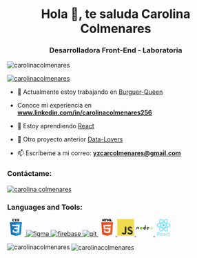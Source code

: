 <h1 align="center">Hola 👋, te saluda Carolina Colmenares</h1>
<h3 align="center">Desarrolladora Front-End - Laboratoria</h3>

<p align="left"> <img src="https://komarev.com/ghpvc/?username=carolinacolmenares&label=Profile%20views&color=0e75b6&style=flat" alt="carolinacolmenares" /> </p>

<p align="left"> <a href="https://github.com/ryo-ma/github-profile-trophy"><img src="https://github-profile-trophy.vercel.app/?username=carolinacolmenares" alt="carolinacolmenares" /></a> </p>

- 🔭 Actualmente estoy trabajando en [Burguer-Queen](https://github.com/CarolinaColmenares/SCL020-burger-queen)

- Conoce mi experiencia en **www.linkedin.com/in/carolinacolmenares256**

- 🌱 Estoy aprendiendo [React](https://github.com/CarolinaColmenares/SCL020-burger-queen)

- 🤝 Otro proyecto anterior [Data-Lovers](https://github.com/CarolinaColmenares/Data-Lovers)

- 📫 Escríbeme a mi correo: **yzcarcolmenares@gmail.com**

<h3 align="left">Contáctame:</h3>
<p align="left">
<a href="https://linkedin.com/in/carolina colmenares" target="blank"><img align="center" src="https://raw.githubusercontent.com/rahuldkjain/github-profile-readme-generator/master/src/images/icons/Social/linked-in-alt.svg" alt="carolina colmenares" height="30" width="40" /></a>
</p>

<h3 align="left">Languages and Tools:</h3>
<p align="left"> <a href="https://www.w3schools.com/css/" target="_blank" rel="noreferrer"> <img src="https://raw.githubusercontent.com/devicons/devicon/master/icons/css3/css3-original-wordmark.svg" alt="css3" width="40" height="40"/> </a> <a href="https://www.figma.com/" target="_blank" rel="noreferrer"> <img src="https://www.vectorlogo.zone/logos/figma/figma-icon.svg" alt="figma" width="40" height="40"/> </a> <a href="https://firebase.google.com/" target="_blank" rel="noreferrer"> <img src="https://www.vectorlogo.zone/logos/firebase/firebase-icon.svg" alt="firebase" width="40" height="40"/> </a> <a href="https://git-scm.com/" target="_blank" rel="noreferrer"> <img src="https://www.vectorlogo.zone/logos/git-scm/git-scm-icon.svg" alt="git" width="40" height="40"/> </a> <a href="https://www.w3.org/html/" target="_blank" rel="noreferrer"> <img src="https://raw.githubusercontent.com/devicons/devicon/master/icons/html5/html5-original-wordmark.svg" alt="html5" width="40" height="40"/> </a> <a href="https://developer.mozilla.org/en-US/docs/Web/JavaScript" target="_blank" rel="noreferrer"> <img src="https://raw.githubusercontent.com/devicons/devicon/master/icons/javascript/javascript-original.svg" alt="javascript" width="40" height="40"/> </a> <a href="https://nodejs.org" target="_blank" rel="noreferrer"> <img src="https://raw.githubusercontent.com/devicons/devicon/master/icons/nodejs/nodejs-original-wordmark.svg" alt="nodejs" width="40" height="40"/> </a> <a href="https://reactjs.org/" target="_blank" rel="noreferrer"> <img src="https://raw.githubusercontent.com/devicons/devicon/master/icons/react/react-original-wordmark.svg" alt="react" width="40" height="40"/> </a> </p>

<p><img align="left" src="https://github-readme-stats.vercel.app/api/top-langs?username=carolinacolmenares&show_icons=true&locale=en&layout=compact" alt="carolinacolmenares" /></p>

<p>&nbsp;<img align="center" src="https://github-readme-stats.vercel.app/api?username=carolinacolmenares&show_icons=true&locale=en" alt="carolinacolmenares" /></p>

